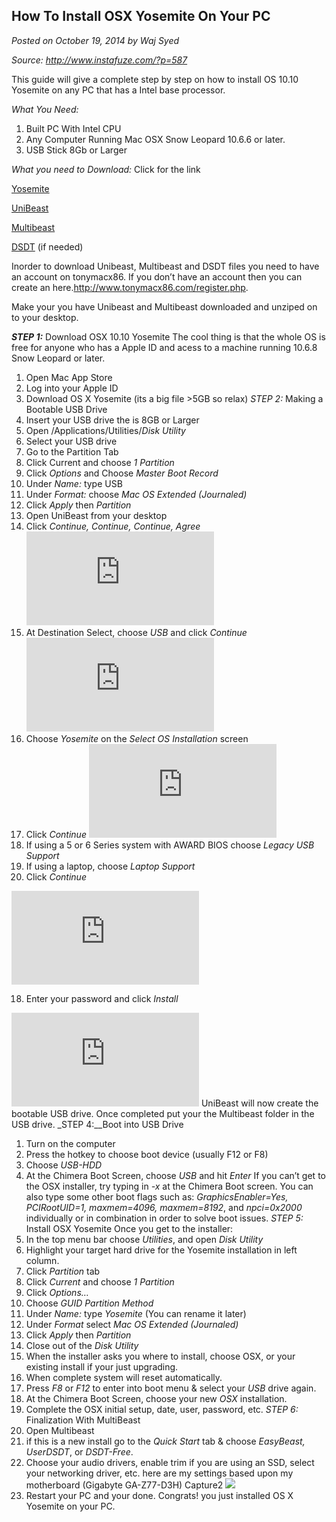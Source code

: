 ## How To Install OSX Yosemite On Your PC
_Posted on October 19, 2014 by Waj Syed_

_Source: http://www.instafuze.com/?p=587_

This guide will give a complete step by step on how to install OS 10.10 Yosemite on any PC that has a Intel base processor.

_What You Need:_
1. Built PC With Intel CPU
2. Any Computer Running Mac OSX Snow Leopard 10.6.6 or later.
3. USB Stick 8Gb or Larger


_What you need to Download:_ Click for the link

[Yosemite](https://itunes.apple.com/WebObjects/MZStore.woa/wa/viewSoftware?id=915041082&mt=12)

[UniBeast](http://www.tonymacx86.com/downloads.php?do=file&id=244)

[Multibeast](http://www.tonymacx86.com/downloads.php?do=file&id=242)

[DSDT](http://www.tonymacx86.com/11-dsdt-database.html) (if needed)

Inorder to download Unibeast, Multibeast  and DSDT files you need to have an account on tonymacx86.  If you don’t have an account then you can create an here.http://www.tonymacx86.com/register.php.

Make your you have Unibeast and Multibeast downloaded and unziped on to your desktop.

___STEP 1:___ Download OSX 10.10 Yosemite
The cool thing is that the whole OS is free for anyone who has a Apple ID and acess to a machine running 10.6.8 Snow Leopard or later.

1. Open Mac App Store
2. Log into your Apple ID
3. Download OS X Yosemite (its a big file >5GB so relax)
_STEP 2:_ Making a Bootable USB Drive
1. Insert your USB drive the is 8GB or Larger
2. Open /Applications/Utilities/_Disk Utility_
3. Select your USB drive
4. Go to the Partition Tab
5. Click Current and choose _1 Partition_
6. Click _Options_ and Choose _Master Boot Record_
7. Under _Name:_ type USB
8. Under _Format:_ choose _Mac OS Extended (Journaled)_
9. Click _Apply_ then _Partition_
10. Open UniBeast from your desktop
11. Click _Continue, Continue, Continue, Agree_
![](http://www.tonymacx86.com/attachments/106475d1412962728-ub-1.png.html)
12. At Destination Select, choose _USB_ and click _Continue_
![](http://www.tonymacx86.com/attachments/106472d1412962641-ub-2.png.html)
13. Choose _Yosemite_ on the _Select OS Installation_ screen
14. Click _Continue_
![](http://www.tonymacx86.com/attachments/106478d1412962972-ub-3.png.html)
15. If using a 5 or 6 Series system with AWARD BIOS choose _Legacy USB Support_
16. If using a laptop, choose _Laptop Support_
17. Click _Continue_

![](http://www.tonymacx86.com/attachments/106476d1412962807-ub-4.png.html)

18. Enter your password and click _Install_

![](http://www.tonymacx86.com/attachments/106477d1412962924-ub-6.png.html)
UniBeast will now create the bootable USB drive. Once completed put your the Multibeast folder in the USB drive.
_STEP 4:__Boot into USB Drive
1. Turn on the computer
2. Press the hotkey to choose boot device (usually F12 or F8)
3. Choose _USB-HDD_
4. At the Chimera Boot Screen, choose _USB_ and hit _Enter_
If you can’t get to the OSX installer, try typing in _-x_ at the Chimera Boot  screen. You can also type some other boot flags such as: _GraphicsEnabler=Yes, PCIRootUID=1, maxmem=4096, maxmem=8192_, and _npci=0x2000_ individually or in combination in order to solve boot issues.
_STEP 5:_ Install OSX Yosemite
Once you get to the installer:
1. In the top menu bar choose _Utilities_, and open _Disk Utility_
2. Highlight your target hard drive for the Yosemite installation in left column.
3. Click _Partition_ tab
4. Click _Current_ and choose _1 Partition_
5. Click _Options…_
6. Choose _GUID Partition Method_
7. Under _Name:_ type _Yosemite_ (You can rename it later)
8. Under _Format_ select _Mac OS Extended (Journaled)_
9. Click _Apply_ then _Partition_
10. Close out of the _Disk Utility_
11. When the installer asks you where to install, choose OSX, or your existing install if your just upgrading.
12. When complete system will reset automatically.
13. Press _F8_ or _F12_ to enter into boot menu & select your _USB_ drive again.
14. At the Chimera Boot Screen, choose your new _OSX_ installation.
15. Complete the OSX initial setup, date, user, password, etc.
_STEP 6:_ Finalization With MultiBeast 
1. Open Multibeast
2. if this is a new install go to the _Quick Start_ tab & choose _EasyBeast, UserDSDT_, or _DSDT-Free_.
3. Choose your audio drivers, enable trim if you are using an SSD, select your networking driver, etc. here are my settings based upon my motherboard (Gigabyte GA-Z77-D3H) Capture2
![](http://www.instafuze.com/wp-content/uploads/2014/10/Capture2.png)
4. Restart your PC and your done.
Congrats! you just installed  OS X Yosemite on your PC.
